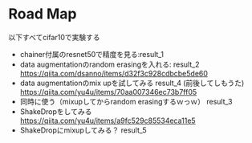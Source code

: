 # Road Map

以下すべてcifar10で実験する

- chainer付属のresnet50で精度を見る:result_1
- data augmentationのrandom erasingを入れる: result_2
https://qiita.com/dsanno/items/d32f3c928cdbcbe5de60
- data augmentationのmix upを試してみる result_4 (前後してしもうた)
https://qiita.com/yu4u/items/70aa007346ec73b7ff05
- 同時に使う（mixupしてからrandom erasingするｗっｗ） result_3
- ShakeDropをしてみる
https://qiita.com/yu4u/items/a9fc529c85534eca11e5
- ShakeDropにmixupしてみる？ result_5
